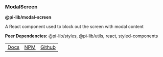 ### ModalScreen

**@pi-lib/modal-screen**

A React component used to block out the screen with modal content

**Peer Dependencies:** @pi-lib/styles, @pi-lib/utils, react, styled-components

<table>
  <tbody>
    <tr>
      <td><a href="https://pi.lance-taylor.com/?path=/docs/atoms-layout-modalscreen" target="_blank">Docs</a></td>
      <td><a href="https://www.npmjs.com/package/@pi-lib/modal-screen?activeTab=readme" target="_blank">NPM</a></td>
      <td><a href="https://github.com/lancerael/pi/tree/main/src/packages/components/atoms/layout/ModalScreen" target="_blank">Github</a></td>
    </tr>
  </tbody>
</table>
